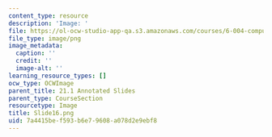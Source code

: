 ```yaml
---
content_type: resource
description: 'Image: '
file: https://ol-ocw-studio-app-qa.s3.amazonaws.com/courses/6-004-computation-structures-spring-2017/7a4415bef593b6e79608a078d2e9ebf8_Slide16.png
file_type: image/png
image_metadata:
  caption: ''
  credit: ''
  image-alt: ''
learning_resource_types: []
ocw_type: OCWImage
parent_title: 21.1 Annotated Slides
parent_type: CourseSection
resourcetype: Image
title: Slide16.png
uid: 7a4415be-f593-b6e7-9608-a078d2e9ebf8
---
```


